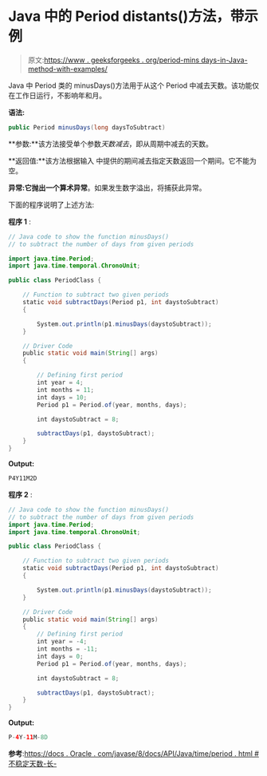 # Java 中的 Period distants()方法，带示例

> 原文:[https://www . geeksforgeeks . org/period-mins days-in-Java-method-with-examples/](https://www.geeksforgeeks.org/period-minusdays-method-in-java-with-examples/)

Java 中 Period 类的 minusDays()方法用于从这个 Period 中减去天数。该功能仅在工作日运行，不影响年和月。

**语法:**

```java
public Period minusDays(long daysToSubtract)
```

**参数:**该方法接受单个参数*天数减去*，即从周期中减去的天数。

**返回值:**该方法根据输入
中提供的期间减去指定天数返回一个期间。它不能为空。

**异常:**它抛出一个**算术异常**。如果发生数字溢出，将捕获此异常。

下面的程序说明了上述方法:

**程序 1** :

```java
// Java code to show the function minusDays()
// to subtract the number of days from given periods

import java.time.Period;
import java.time.temporal.ChronoUnit;

public class PeriodClass {

    // Function to subtract two given periods
    static void subtractDays(Period p1, int daystoSubtract)
    {

        System.out.println(p1.minusDays(daystoSubtract));
    }

    // Driver Code
    public static void main(String[] args)
    {

        // Defining first period
        int year = 4;
        int months = 11;
        int days = 10;
        Period p1 = Period.of(year, months, days);

        int daystoSubtract = 8;

        subtractDays(p1, daystoSubtract);
    }
}
```

**Output:**

```java
P4Y11M2D

```

**程序 2** :

```java
// Java code to show the function minusDays()
// to subtract the number of days from given periods
import java.time.Period;
import java.time.temporal.ChronoUnit;

public class PeriodClass {

    // Function to subtract two given periods
    static void subtractDays(Period p1, int daystoSubtract)
    {

        System.out.println(p1.minusDays(daystoSubtract));
    }

    // Driver Code
    public static void main(String[] args)
    {
        // Defining first period
        int year = -4;
        int months = -11;
        int days = 0;
        Period p1 = Period.of(year, months, days);

        int daystoSubtract = 8;

        subtractDays(p1, daystoSubtract);
    }
}
```

**Output:**

```java
P-4Y-11M-8D

```

**参考**:[https://docs . Oracle . com/javase/8/docs/API/Java/time/period . html #不稳定天数-长-](https://docs.oracle.com/javase/8/docs/api/java/time/Period.html#minusDays-long-)